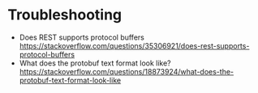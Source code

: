 # Troubleshooting
- Does REST supports protocol buffers https://stackoverflow.com/questions/35306921/does-rest-supports-protocol-buffers
- What does the protobuf text format look like? https://stackoverflow.com/questions/18873924/what-does-the-protobuf-text-format-look-like
